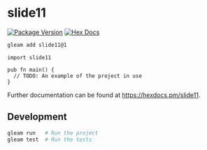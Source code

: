 # slide11

[![Package Version](https://img.shields.io/hexpm/v/slide11)](https://hex.pm/packages/slide11)
[![Hex Docs](https://img.shields.io/badge/hex-docs-ffaff3)](https://hexdocs.pm/slide11/)

```sh
gleam add slide11@1
```
```gleam
import slide11

pub fn main() {
  // TODO: An example of the project in use
}
```

Further documentation can be found at <https://hexdocs.pm/slide11>.

## Development

```sh
gleam run   # Run the project
gleam test  # Run the tests
```
